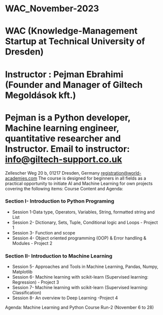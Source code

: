 # WAC_November-2023
# WAC (Knowledge-Management Startup at Technical University of Dresden)
# Instructor : Pejman Ebrahimi (Founder and Manager of Giltech Megoldások kft.)
# Pejman is a Python developer, Machine learning engineer, quantitative researcher and Instructor. Email to instructor: info@giltech-support.co.uk

Zellescher Weg 20 b, 01217 Dresden, Germany registration@world-academies.com
The course is designed for beginners in all fields as a practical opportunity to initiate AI and Machine Learning for own projects covering the following items:
Course Content and Agenda:

### Section I- Introduction to Python Programing
* Session 1-Data type, Operators, Variables, String, formatted string and List
* Session 2- Dictionary, Sets, Tuple, Conditional logic and Loops - Project 1
* Session 3- Function and scope
* Session 4- Object oriented programming (OOP) & Error handling & Modules - Project 2
### Section II- Introduction to Machine Learning
* Session 5- Approaches and Tools in Machine Learning, Pandas, Numpy, Matplotlib
* Session 6- Machine learning with scikit-learn (Supervised learning: Regression) - Project 3
* Session 7- Machine learning with scikit-learn (Supervised learning: Classification)
* Session 8- An overview to Deep Learning -Project 4

Agenda: Machine Learning and Python Course Run-2 (November 6 to 28)
